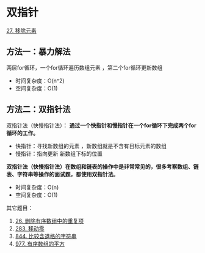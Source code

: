 # 双指针

[27. 移除元素](https://leetcode.cn/problems/remove-element/)

## 方法一：暴力解法

两层for循环，一个for循环遍历数组元素 ，第二个for循环更新数组

- 时间复杂度：O(n^2)
- 空间复杂度：O(1)

## 方法二：双指针法

双指针法（快慢指针法）： **通过一个快指针和慢指针在一个for循环下完成两个for循环的工作。**

- 快指针：寻找新数组的元素 ，新数组就是不含有目标元素的数组
- 慢指针：指向更新 新数组下标的位置

**双指针法（快慢指针法）在数组和链表的操作中是非常常见的，很多考察数组、链表、字符串等操作的面试题，都使用双指针法。**

- 时间复杂度：O(n)
- 空间复杂度：O(1)

其它题目：

1. [26. 删除有序数组中的重复项](https://leetcode.cn/problems/remove-duplicates-from-sorted-array/)
2. [283. 移动零](https://leetcode.cn/problems/move-zeroes/)
3. [844. 比较含退格的字符串](https://leetcode.cn/problems/backspace-string-compare/)
4. [977. 有序数组的平方](https://leetcode.cn/problems/squares-of-a-sorted-array/)

